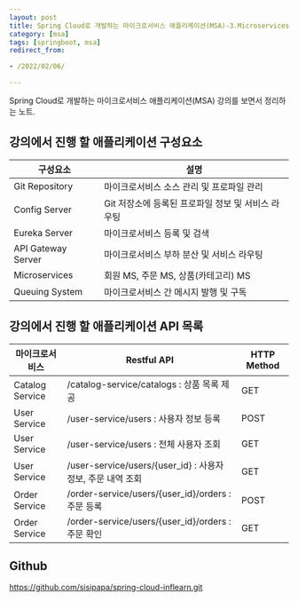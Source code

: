 ```yaml
---
layout: post
title: Spring Cloud로 개발하는 마이크로서비스 애플리케이션(MSA)-3.Microservices
category: [msa]
tags: [springboot, msa]
redirect_from:

- /2022/02/06/

---
```


Spring Cloud로 개발하는 마이크로서비스 애플리케이션(MSA) 강의를 보면서 정리하는 노트.  

## 강의에서 진행 할 애플리케이션 구성요소    
|구성요소|설명|  
|---|---|  
|Git Repository|마이크로서비스 소스 관리 및 프로파일 관리|  
|Config Server|Git 저장소에 등록된 프로파일 정보 및 서비스 라우팅|  
|Eureka Server|마이크로서비스 등록 및 검색|  
|API Gateway Server|마이크로서비스 부하 분산 및 서비스 라우팅|  
|Microservices|회원 MS, 주문 MS, 상품(카테고리) MS|  
|Queuing System|마이크로서비스 간 메시지 발행 및 구독|    

## 강의에서 진행 할 애플리케이션 API 목록  
|마이크로서비스|Restful API|HTTP Method|  
|---|---|---|  
|Catalog Service|/catalog-service/catalogs : 상품 목록 제공|GET|  
|User Service|/user-service/users : 사용자 정보 등록|POST|  
|User Service|/user-service/users : 전체 사용자 조회|GET|  
|User Service|/user-service/users/{user_id} : 사용자 정보, 주문 내역 조회|GET|  
|Order Service|/order-service/users/{user_id}/orders : 주문 등록|POST|  
|Order Service|/order-service/users/{user_id}/orders : 주문 확인|GET|  






## Github
<https://github.com/sisipapa/spring-cloud-inflearn.git>  




